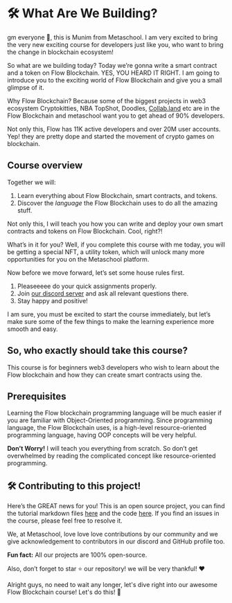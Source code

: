 # 🛠 What Are We Building?

gm everyone 🌈, this is Munim from Metaschool. I am very excited to bring the very new exciting course for developers just like you, who want to bring the change in blockchain ecosystem!

So what are we building today? Today we’re gonna write a smart contract and a token on Flow Blockchain. YES, YOU HEARD IT RIGHT. I am going to introduce you to the exciting world of Flow Blockchain and give you a small glimpse of it.

Why Flow Blockchain? Because some of the biggest projects in web3 ecosystem Cryptokitties, NBA TopShot, Doodles, [Collab.land](http://url7913.metaschool.so/ls/click?upn=o-2F-2BCAhhSxg0BPSGw-2Bn9zA4U938w-2B-2BolSXjLkZnUZwiWuqyC-2F014KpZH4YjD2aSuGZ-2FD-2BRcRQTBvDUy7Qid-2By-2FbS8EKXG-2BES4haFnUY4yhjgidjNgInnr4eNV-2FLw1-2ByC2nokVSUHs5-2FJ1f-2BErHA8yjAaVS9FtQMBd1DGr13SzzN3-2FTAeEtYJMV1DjZ-2Fnvbh51KbpwmAv2hT-2Bm53RrZ8-2BUzSro-2Buq2MFMojU8b9CrCpZwZLr9DimT5tDV8sBn14gf4Ov-2B44gn4bsEtO9IsGb25wn9uV8xqbRAcApDQDzXhkDsoqIQVRDjnHjRFz-2BZ6vI7V-2F1YO2qKcActrgi0QS0jE3qdxNUgA-2FsfMVnnu1cJrxMboGzwrijB5x-2Fa9fNo19dcEjEhTsyBgZHziseccueWqGbcQkD6X3499hSVd-2FQPw9Vrgyo4-2Bl4TdUuN3-2F-2BhyJmp8RtU1Fi4bDpJpSB2jE-2FBDUA5UuUYaudFW3QRdUX-2FxjGKqvrk-2FlILo12cME-2F79sDICt-2FCa30pQnYPQPjPm03n6W-2BMQcxEo7HvGrpImw9aizo9CQu1-2FNng4pdmE4LbTuug40kJtuq-2FW6X-2FLYJg8S294LQ-3D-3Dt_hq_GemrTCWBSFhF-2BlLnn0lJUrVFmAWAMfji7KZkDSLLbhlnNzePGugl5qMFC4Z8u2EspjyzRdxs5iS2bDtbW2r8J6REmpThvhIxQucOnn5HLq0x5NEhrJoZ4Ivx8acDrBYp4WGne8JgITMzT0ZfH3g-2FZHTKjyT7GlLbIQ93KD5TQfDp-2Fx-2B-2B3xT4xUm1x1K8WkYO6eOOQETFZwYQKQUFLE0TOoPI4HVKVOpLFZ5xwlFI8HbK2KATges-2BWi87UAsulTq7OTu07yqL0teOAGG32DIEjVFy3bs4viDGbxq1T-2FhGHWC-2FMzdEjEsFjxfbdKRO6b0eQFqAZ-2BRViYTvtj2mf1pVGXGNa-2F0A3BjH2l4AogMoeMUbzQio44SfH-2FgqPiVHCI-2BA3hcbx2uTzlR8rRMhZx9DNbF-2FKOCGRV4IUtYedIkKT2QhkRqodsAdJrE9vPNFXPIXZuBmbcGNGhrnW-2BQMelp7GFd5a2Yjw7M-2FGQceTs5sTCiAxRtJdcyEnvkTAa8eY4Efu554UJtAeKOwhNsJWayzVg-2FML86b6fnbca0eZKi-2BprT-2F0bgrEjAvTVt4H21gDvCnX-2BpBKDv54Tqz4uNOlAfNJRrgAxPgQI9DJ4PVHICs0GtvLcQWARN7tFI53ZQHeJ-2FCfL-2BXHEf5UocLEWVZ7S3odQH4TcZ-2FVfVLT2qNfFHaAx3uDBj5ZwJu8-2FfVU2ooKh1E) etc are in the Flow Blockchain and metaschool want you to get ahead of 90% developers. 

Not only this, Flow has 11K active developers and over 20M user accounts. Yep! they are pretty dope and started the movement of crypto games on blockchain.

## Course overview

Together we will:

1. Learn everything about Flow Blockchain, smart contracts, and tokens. 
2. Discover the *language* the Flow Blockchain uses to do all the amazing stuff. 

Not only this, I will teach you how you can write and deploy your own smart contracts and tokens on Flow Blockchain. Cool, right?!

What’s in it for you? Well, if you complete this course with me today, you will be getting a special NFT, a utility token, which will unlock many more opportunities for you on the Metaschool platform.

Now before we move forward, let’s set some house rules first.
1. Pleaseeeee do your quick assignments properly.
2. Join [our discord server](https://discord.gg/vbVMUwXWgc) and ask all relevant questions there.
3. Stay happy and positive!

I am sure, you must be excited to start the course immediately, but let’s make sure some of the few things to make the learning experience more smooth and easy.

## So, who exactly should take this course?

This course is for beginners web3 developers who wish to learn about the Flow blockchain and how they can create smart contracts using the.

## Prerequisites

Learning the Flow blockchain programming language will be much easier if you are familiar with Object-Oriented programming. Since programming language, the Flow Blockchain uses, is a high-level resource-oriented programming language, having OOP concepts will be very helpful.

**Don’t Worry!** I will teach you everything from scratch. So don’t get overwhelmed by reading the complicated concept like resource-oriented programming.

## ****🛠 Contributing to this project!****

Here’s the GREAT news for you! This is an open source project, you can find the tutorial markdown files [here](https://github.com/0xmetaschool/Learning-Projects/tree/b0030e3284018e8b7ce45c1f0981ac37d2f7fc21/Write%20Your%20First%20Smart%20Contract%20on%20Flow%20Blockchain) and the code [here](https://github.com/0xmetaschool/Mint-Elon-Must-NFT). If you find an issues in the course, please feel free to resolve it.

We, at Metaschool, love love love contributions by our community and we give acknowledgement to contributors in our discord and GitHub profile too.

**Fun fact:** All our projects are 100% open-source.

Also, don’t forget to star ⭐️ our repository! we will be very thankful! ♥️

Alright guys, no need to wait any longer, let's dive right into our awesome Flow Blockchain course! Let's do this! 🙌
